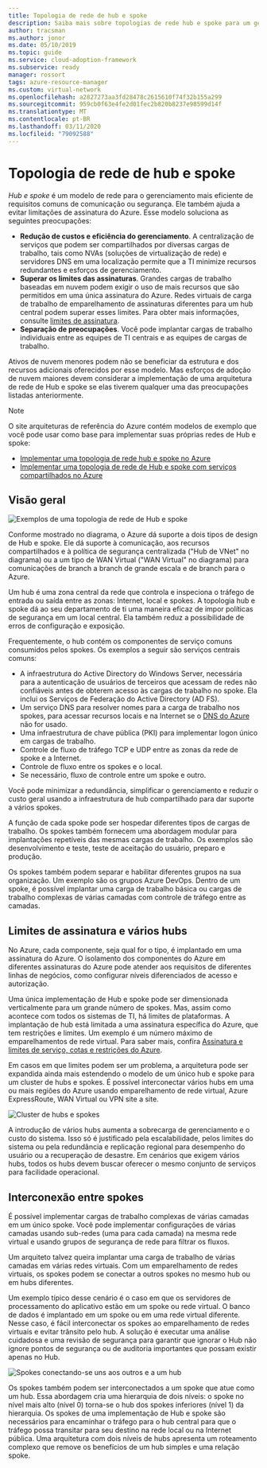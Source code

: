 ```yaml
---
title: Topologia de rede de hub e spoke
description: Saiba mais sobre topologias de rede hub e spoke para um gerenciamento mais eficiente de requisitos comuns de comunicação ou segurança.
author: tracsman
ms.author: jonor
ms.date: 05/10/2019
ms.topic: guide
ms.service: cloud-adoption-framework
ms.subservice: ready
manager: rossort
tags: azure-resource-manager
ms.custom: virtual-network
ms.openlocfilehash: a2827273aa3fd28478c2615610f74f32b155a299
ms.sourcegitcommit: 959cb0f63e4fe2d01fec2b820b8237e98599d14f
ms.translationtype: MT
ms.contentlocale: pt-BR
ms.lasthandoff: 03/11/2020
ms.locfileid: "79092588"
---
```

<!-- cSpell:ignore tracsman jonor rossort NVAs -->

# <a name="hub-and-spoke-network-topology"></a>Topologia de rede de hub e spoke

*Hub e spoke* é um modelo de rede para o gerenciamento mais eficiente de requisitos comuns de comunicação ou segurança. Ele também ajuda a evitar limitações de assinatura do Azure. Esse modelo soluciona as seguintes preocupações:

- **Redução de custos e eficiência do gerenciamento**. A centralização de serviços que podem ser compartilhados por diversas cargas de trabalho, tais como NVAs (soluções de virtualização de rede) e servidores DNS em uma localização permite que a TI minimize recursos redundantes e esforços de gerenciamento.
- **Superar os limites das assinaturas**. Grandes cargas de trabalho baseadas em nuvem podem exigir o uso de mais recursos que são permitidos em uma única assinatura do Azure. Redes virtuais de carga de trabalho de emparelhamento de assinaturas diferentes para um hub central podem superar esses limites. Para obter mais informações, consulte [limites de assinatura](https://docs.microsoft.com/azure/azure-subscription-service-limits).
- **Separação de preocupações**. Você pode implantar cargas de trabalho individuais entre as equipes de TI centrais e as equipes de cargas de trabalho.

Ativos de nuvem menores podem não se beneficiar da estrutura e dos recursos adicionais oferecidos por esse modelo. Mas esforços de adoção de nuvem maiores devem considerar a implementação de uma arquitetura de rede de Hub e spoke se elas tiverem qualquer uma das preocupações listadas anteriormente.

> [!NOTE]
> O site arquiteturas de referência do Azure contém modelos de exemplo que você pode usar como base para implementar suas próprias redes de Hub e spoke:
>
> - [Implementar uma topologia de rede hub e spoke no Azure](https://docs.microsoft.com/azure/architecture/reference-architectures/hybrid-networking/hub-spoke)
> - [Implementar uma topologia de rede de Hub e spoke com serviços compartilhados no Azure](https://docs.microsoft.com/azure/architecture/reference-architectures/hybrid-networking/shared-services)

## <a name="overview"></a>Visão geral

![Exemplos de uma topologia de rede de Hub e spoke][1]

Conforme mostrado no diagrama, o Azure dá suporte a dois tipos de design de Hub e spoke. Ele dá suporte à comunicação, aos recursos compartilhados e à política de segurança centralizada ("Hub de VNet" no diagrama) ou a um tipo de WAN Virtual ("WAN Virtual" no diagrama) para comunicações de branch a branch de grande escala e de branch para o Azure.

Um hub é uma zona central da rede que controla e inspeciona o tráfego de entrada ou saída entre as zonas: Internet, local e spokes. A topologia hub e spoke dá ao seu departamento de ti uma maneira eficaz de impor políticas de segurança em um local central. Ela também reduz a possibilidade de erros de configuração e exposição.

Frequentemente, o hub contém os componentes de serviço comuns consumidos pelos spokes. Os exemplos a seguir são serviços centrais comuns:

- A infraestrutura do Active Directory do Windows Server, necessária para a autenticação de usuários de terceiros que acessam de redes não confiáveis antes de obterem acesso às cargas de trabalho no spoke. Ela inclui os Serviços de Federação do Active Directory (AD FS).
- Um serviço DNS para resolver nomes para a carga de trabalho nos spokes, para acessar recursos locais e na Internet se o [DNS do Azure](https://docs.microsoft.com/azure/dns/dns-overview) não for usado.
- Uma infraestrutura de chave pública (PKI) para implementar logon único em cargas de trabalho.
- Controle de fluxo de tráfego TCP e UDP entre as zonas da rede de spoke e a Internet.
- Controle de fluxo entre os spokes e o local.
- Se necessário, fluxo de controle entre um spoke e outro.

Você pode minimizar a redundância, simplificar o gerenciamento e reduzir o custo geral usando a infraestrutura de hub compartilhado para dar suporte a vários spokes.

A função de cada spoke pode ser hospedar diferentes tipos de cargas de trabalho. Os spokes também fornecem uma abordagem modular para implantações repetíveis das mesmas cargas de trabalho. Os exemplos são desenvolvimento e teste, teste de aceitação do usuário, preparo e produção.

Os spokes também podem separar e habilitar diferentes grupos na sua organização. Um exemplo são os grupos Azure DevOps. Dentro de um spoke, é possível implantar uma carga de trabalho básica ou cargas de trabalho complexas de várias camadas com controle de tráfego entre as camadas.

## <a name="subscription-limits-and-multiple-hubs"></a>Limites de assinatura e vários hubs

No Azure, cada componente, seja qual for o tipo, é implantado em uma assinatura do Azure. O isolamento dos componentes do Azure em diferentes assinaturas do Azure pode atender aos requisitos de diferentes linhas de negócios, como configurar níveis diferenciados de acesso e autorização.

Uma única implementação de Hub e spoke pode ser dimensionada verticalmente para um grande número de spokes. Mas, assim como acontece com todos os sistemas de TI, há limites de plataformas. A implantação de hub está limitada a uma assinatura específica do Azure, que tem restrições e limites. Um exemplo é um número máximo de emparelhamentos de rede virtual. Para saber mais, confira [Assinatura e limites de serviço, cotas e restrições do Azure](https://docs.microsoft.com/azure/azure-subscription-service-limits).

Em casos em que limites podem ser um problema, a arquitetura pode ser expandida ainda mais estendendo o modelo de um único hub e spoke para um cluster de hubs e spokes. É possível interconectar vários hubs em uma ou mais regiões do Azure usando emparelhamento de rede virtual, Azure ExpressRoute, WAN Virtual ou VPN site a site.

![Cluster de hubs e spokes][2]

A introdução de vários hubs aumenta a sobrecarga de gerenciamento e o custo do sistema. Isso só é justificado pela escalabilidade, pelos limites do sistema ou pela redundância e replicação regional para desempenho do usuário ou a recuperação de desastre. Em cenários que exigem vários hubs, todos os hubs devem buscar oferecer o mesmo conjunto de serviços para facilidade operacional.

## <a name="interconnection-between-spokes"></a>Interconexão entre spokes

É possível implementar cargas de trabalho complexas de várias camadas em um único spoke. Você pode implementar configurações de várias camadas usando sub-redes (uma para cada camada) na mesma rede virtual e usando grupos de segurança de rede para filtrar os fluxos.

Um arquiteto talvez queira implantar uma carga de trabalho de várias camadas em várias redes virtuais. Com um emparelhamento de redes virtuais, os spokes podem se conectar a outros spokes no mesmo hub ou em hubs diferentes.

Um exemplo típico desse cenário é o caso em que os servidores de processamento do aplicativo estão em um spoke ou rede virtual. O banco de dados é implantado em um spoke ou em uma rede virtual diferente. Nesse caso, é fácil interconectar os spokes ao emparelhamento de redes virtuais e evitar trânsito pelo hub. A solução é executar uma análise cuidadosa e uma revisão de segurança para garantir que ignorar o Hub não ignore pontos de segurança ou de auditoria importantes que possam existir apenas no Hub.

![Spokes conectando-se uns aos outros e a um hub][3]

Os spokes também podem ser interconectados a um spoke que atue como um hub. Essa abordagem cria uma hierarquia de dois níveis: o spoke no nível mais alto (nível 0) torna-se o hub dos spokes inferiores (nível 1) da hierarquia. Os spokes de uma implementação de Hub e spoke são necessários para encaminhar o tráfego para o hub central para que o tráfego possa transitar para seu destino na rede local ou na Internet pública. Uma arquitetura com dois níveis de hubs apresenta um roteamento complexo que remove os benefícios de um hub simples e uma relação spoke.

<!-- images -->

[1]: ../../_images/azure-best-practices/network-hub-spoke-high-level.png "Exemplo de alto nível de hub e spoke"
[2]: ../../_images/azure-best-practices/network-hub-spokes-cluster.png "Cluster de hubs e spokes"
[3]: ../../_images/azure-best-practices/network-spoke-to-spoke.png "Spoke a spoke"
